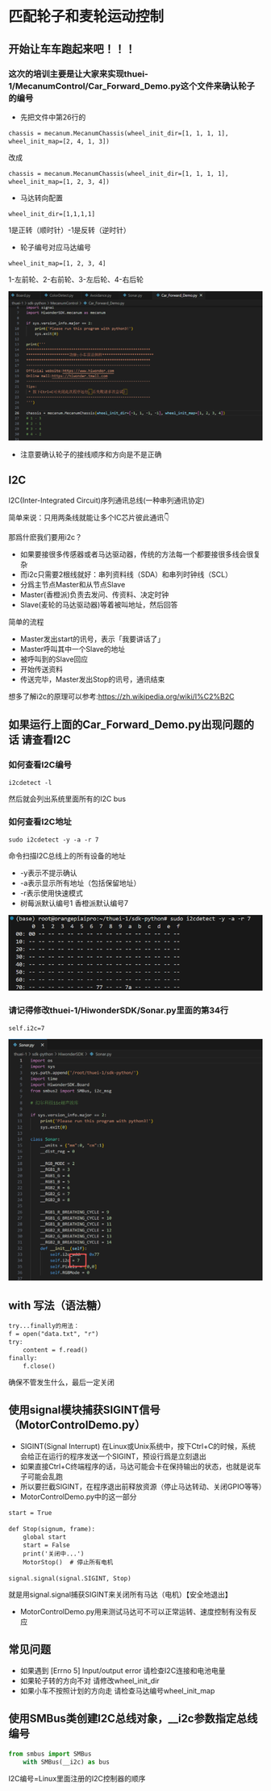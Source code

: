 # 匹配轮子和麦轮运动控制

## 开始让车车跑起来吧！！！

### 这次的培训主要是让大家来实现thuei-1/MecanumControl/Car_Forward_Demo.py这个文件来确认轮子的编号

- 先把文件中第26行的
```
chassis = mecanum.MecanumChassis(wheel_init_dir=[1, 1, 1, 1], wheel_init_map=[2, 4, 1, 3])
```
改成
```
chassis = mecanum.MecanumChassis(wheel_init_dir=[1, 1, 1, 1], wheel_init_map=[1, 2, 3, 4])
```
- 马达转向配置
```
wheel_init_dir=[1,1,1,1]
```
1是正转（顺时针）-1是反转（逆时针）

- 轮子编号对应马达编号
```
wheel_init_map=[1, 2, 3, 4]
```
1-左前轮、2-右前轮、3-左后轮、4-右后轮

![修改文档](輪子編號.jpg)

- 注意要确认轮子的接线顺序和方向是不是正确



## I2C
I2C(Inter-Integrated Circuit)序列通讯总线(一种串列通讯协定)

简单来说：只用两条线就能让多个IC芯片彼此通讯👇

那爲什麽我们要用i2c？

- 如果要接很多传感器或者马达驱动器，传统的方法每一个都要接很多线会很复杂
- 而i2c只需要2根线就好：串列资料线（SDA）和串列时钟线（SCL）
- 分爲主节点Master和从节点Slave
- Master(香橙派)负责去发问、传资料、决定时钟
- Slave(麦轮的马达驱动器)等着被叫地址，然后回答

简单的流程
- Master发出start的讯号，表示「我要讲话了」
- Master呼叫其中一个Slave的地址
- 被呼叫到的Slave回应
- 开始传送资料
- 传送完毕，Master发出Stop的讯号，通讯结束

想多了解i2c的原理可以参考:https://zh.wikipedia.org/wiki/I%C2%B2C

## 如果运行上面的Car_Forward_Demo.py出现问题的话 请查看I2C

### 如何查看I2C编号
```
i2cdetect -l
```
然后就会列出系统里面所有的I2C bus

### 如何查看I2C地址
```
sudo i2cdetect -y -a -r 7
```
命令扫描I2C总线上的所有设备的地址
- -y表示不提示确认
- -a表示显示所有地址（包括保留地址）
- -r表示使用快速模式
- 树莓派默认编号1 香橙派默认编号7

![i2c地址](i2c地址.jpg)

### 请记得修改thuei-1/HiwonderSDK/Sonar.py里面的第34行
```
self.i2c=7
```
![Sonar](修改sonar.jpg)

## with 写法（语法糖）
```
try...finally的用法：
f = open("data.txt", "r")
try:
    content = f.read()
finally:
    f.close()  
```
确保不管发生什么，最后一定关闭

## 使用signal模块捕获SIGINT信号（MotorControlDemo.py）
- SIGINT(Signal Interrupt)
在Linux或Unix系统中，按下Ctrl+C的时候，系统会给正在运行的程序发送一个SIGINT，预设行爲是立刻退出
- 如果直接Ctrl+C终端程序的话，马达可能会卡在保持输出的状态，也就是说车子可能会乱跑
- 所以要拦截SIGINT，在程序退出前释放资源（停止马达转动、关闭GPIO等等）
- MotorControlDemo.py中的这一部分
```
start = True

def Stop(signum, frame):
    global start
    start = False
    print('关闭中...')
    MotorStop()  # 停止所有电机

signal.signal(signal.SIGINT, Stop)
```
就是用signal.signal捕获SIGINT来关闭所有马达（电机）【安全地退出】
- MotorControlDemo.py用来测试马达可不可以正常运转、速度控制有没有反应


## 常见问题
- 如果遇到 [Errno 5] Input/output error 请检查I2C连接和电池电量
- 如果轮子转的方向不对 请修改wheel_init_dir
- 如果小车不按照计划的方向走 请检查马达编号wheel_init_map


## 使用SMBus类创建I2C总线对象，__i2c参数指定总线编号
```python
from smbus import SMBus
    with SMBus(__i2c) as bus
```
I2C编号=Linux里面注册的I2C控制器的顺序

